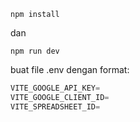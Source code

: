 ```
npm install 
```
dan
```
npm run dev
```

buat file .env dengan format:

```js
VITE_GOOGLE_API_KEY=
VITE_GOOGLE_CLIENT_ID=
VITE_SPREADSHEET_ID=
```